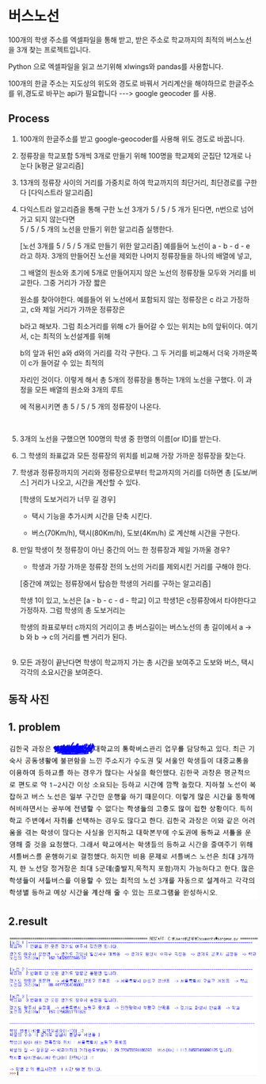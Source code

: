 # 버스노선

100개의 학생 주소를 엑셀파일을 통해 받고, 받은 주소로 학교까지의 최적의 버스노선을 3개 찾는 프로젝트입니다.

Python 으로 엑셀파일을 읽고 쓰기위해 xlwings와 pandas를 사용합니다.

100개의 한글 주소는 지도상의 위도와 경도로 바꿔서 거리계산을 해야하므로 한글주소를 위,경도로 바꾸는 api가 필요합니다
---> google geocoder 를 사용.

## Process

1.  100개의 한글주소를 받고 google-geocoder를 사용해 위도 경도로 바꿉니다.

2.  정류장을 학교포함 5개씩 3개로 만들기 위해 100명을 학교제외 군집단 12개로 나눈다 [k평균 알고리즘]

3.  13개의 정류장 사이의 거리를 가중치로 하여 학교까지의 최단거리, 최단경로를 구한다 [다익스트라 알고리즘]

4.  다익스트라 알고리즘을 통해 구한 노선 3개가 5 / 5 / 5 개가 된다면, n번으로 넘어가고 되지 않는다면  
    5 / 5 / 5 개의 노선을 만들기 위한 알고리즘 실행한다.

    [노선 3개를 5 / 5 / 5 개로 만들기 위한 알고리즘]
    예를들어 노선이 a - b - d - e 라고 하자. 3개의 만들어진 노선을 제외한 나머지 정류장들을 하나의 배열에 넣고,

    그 배열의 원소와 초기에 5개로 만들어지지 않은 노선의 정류장들 모두와 거리를 비교한다. 그중 거리가 가장 짧은

    원소를 찾아야한다. 예를들어 위 노선에서 포함되지 않는 정류장은 c 라고 가정하고, c와 제일 거리가 가까운 정류장은

    b라고 해보자. 그럼 최소거리를 위해 c가 들어갈 수 있는 위치는 b의 앞뒤이다. 여기서, c는 최적의 노선설계를 위해

    b의 앞과 뒤인 a와 d와의 거리를 각각 구한다. 그 두 거리를 비교해서 더욱 가까운쪽이 c가 들어갈 수 있는 최적의

    자리인 것이다. 이렇게 해서 총 5개의 정류장을 통하는 1개의 노선을 구했다. 이 과정을 모든 배열의 원소와 3개의 루트

    에 적용시키면 총 5 / 5 / 5 개의 정류장이 나온다.

    <br>

5.  3개의 노선을 구했으면 100명의 학생 중 한명의 이름[or ID]를 받는다.

6.  그 학생의 좌표값과 모든 정류장의 위치를 비교해 가장 가까운 정류장을 찾는다.

7.  학생과 정류장까지의 거리와 정류장으로부터 학교까지의 거리를 더하면 총 [도보/버스] 거리가 나오고, 시간을 계산할 수 있다.

    [학생의 도보거리가 너무 길 경우]

    - 택시 기능을 추가시켜 시간을 단축 시킨다.

    - 버스(70Km/h), 택시(80Km/h), 도보(4Km/h) 로 계산해 시간을 구한다.
      <br>

8.  만일 학생이 첫 정류장이 아닌 중간의 어느 한 정류장과 제일 가까울 경우?

    - 학생과 가장 가까운 정류장 전의 노선의 거리를 제외시킨 거리를 구해야 한다.

    [중간에 껴있는 정류장에서 탑승한 학생의 거리를 구하는 알고리즘]

    학생 1이 있고, 노선은 [a - b - c - d - 학교] 이고 학생1은 c정류장에서 타야한다고 가정하자. 그럼 학생의 총 도보거리는

    학생의 좌표로부터 c까지의 거리이고 총 버스길이는 버스노선의 총 길이에서 a -> b 와 b -> c의 거리를 뺀 거리가 된다.
    <br><br>

9.  모든 과정이 끝난다면 학생이 학교까지 가는 총 시간을 보여주고 도보와 버스, 택시 각각의 소요시간을 보여준다.

## 동작 사진

## 1. problem

![problem](img/problem.png)

## 2.result

![result](img/result.png)
